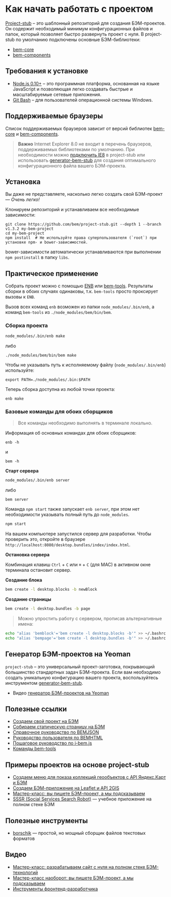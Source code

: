 # Как начать работать с проектом

[Project-stub](https://github.com/bem/project-stub) – это шаблонный репозиторий для создания БЭМ-проектов. Он содержит необходимый минимум конфигурационных файлов и папок, который позволяет быстро развернуть проект с нуля.
В project-stub по умолчанию подключены основные БЭМ-библиотеки:

* [bem-core](https://ru.bem.info/libs/bem-core/)
* [bem-components](https://ru.bem.info/libs/bem-components/)

## Требования к установке

* [Node.js 0.10+](http://nodejs.org) – это программная платформа, основанная на языке JavaScript и позволяющая легко создавать быстрые и масштабируемые сетевые приложения.
* [Git Bash](http://msysgit.github.io/) – для пользователей операционной системы Windows.

## Поддерживаемые браузеры

Список поддерживаемых браузеров зависит от версий библиотек [bem-core](https://ru.bem.info/libs/bem-core/current/#Поддерживаемые-браузеры) и [bem-components](https://ru.bem.info/libs/bem-components/current/#supported-browsers).

>**Важно** Internet Explorer 8.0 не входит в перечень браузеров, поддерживаемых библиотеками по умолчанию. При необходимости можно [подключить IE8](https://ru.bem.info/libs/bem-components/current/#Поддержка-internet-explorer-8) в project-stub или использовать [generator-bem-stub](https://ru.bem.info/tools/bem/bem-stub/) для создания оптимального конфигурационного файла вашего БЭМ-проекта.

## Установка

Вы даже не представляете, насколько легко создать свой БЭМ-проект — *Очень легко!*

Клонируем репозиторий и устанавливаем все необходимые зависимости:

```
git clone https://github.com/bem/project-stub.git --depth 1 --branch v1.3.2 my-bem-project
cd my-bem-project
npm install  # Не используйте права суперпользователя (`root`) при установке npm- и bower-зависимостей.
```

bower-зависимости автоматически устанавливаются при выполнении `npm postinstall` в папку `libs`.

## Практическое применение

Собрать проект можно с помощью [ENB](https://ru.bem.info/tools/bem/enb-bem-techs/) или [bem-tools](https://ru.bem.info/tools/bem/bem-tools/). Результаты сборки в обоих случаях одинаковы, т.к. `bem-tools` просто проксирует вызовы к `ENB`.

Вызов всех команд `enb` возможен из папки `node_modules/.bin/enb`, а команд `bem-tools` из `./node_modules/bem/bin/bem`.

### Сборка проекта

```bash
node_modules/.bin/enb make
```
либо
```
./node_modules/bem/bin/bem make
```

Чтобы не указывать путь к исполняемому файлу (`node_modules/.bin/enb`) используйте:

```
export PATH=./node_modules/.bin:$PATH
```

Теперь сборка доступна из любой точки проекта:

```
enb make
```

### Базовые команды для обоих сборщиков

>Все команды необходимо выполнять в терминале локально.

Информация об основных командах для обоих сборщиков:

```
enb -h
```
и

```
bem -h
```

**Старт сервера**

```bash
node_modules/.bin/enb server
```
либо
```bash
bem server
```

Команда `npm start` также запускает `enb server`, при этом нет необходимости указывать полный путь до `node_modules`.

```bash
npm start
```

На вашем компьютере запустился сервер для разработки. Чтобы проверить это, откройте в браузере `http://localhost:8080/desktop.bundles/index/index.html`.

**Остановка сервера**

Комбинация клавиш `Ctrl` + `C` или `⌘` + `C` (для MAC) в активном окне терминала остановит сервер.

**Создание блока**

```bash
bem create -l desktop.blocks -b newBlock
```

**Создание страницы**

```bash
bem create -l desktop.bundles -b page
```

>Можно упростить работу с сервером, прописав альтернативные имена:<br>
```bash
echo "alias 'bemblock'='bem create -l desktop.blocks -b'" >> ~/.bashrc
echo "alias 'bempage'='bem create -l desktop.bundles -b'" >> ~/.bashrc
```

## Генератор БЭМ-проектов на Yeoman

`project-stub` – это универсальный проект-заготовка, покрывающий большинство стандартных задач БЭМ-проекта. Если вам необходимо создать уникальную конфигурацию вашего проекта, воспользуйтесь инструментом [generator-bem-stub](https://ru.bem.info/tools/bem/bem-stub/).

* Видео [генератор БЭМ-проектов на Yeoman](https://ru.bem.info/talks/bemup-moscow-2014/#Генератор-БЭМ-проектов-на-Yeoman-—-Евгений-Гаврюшин)

## Полезные ссылки

* [Создаем свой проект на БЭМ](https://ru.bem.info/articles/start-with-project-stub/)
* [Собираем статическую страницу на БЭМ](https://ru.bem.info/tutorials/quick-start-static/)
* [Справочное руководство по BEMJSON](https://ru.bem.info/technology/bemjson/current/bemjson/)
* [Руководство пользователя по BEMHTML](https://ru.bem.info/libs/bem-core/current/bemhtml/reference/)
* [Пошаговое руководство по i-bem.js](https://ru.bem.info/tutorials/bem-js-tutorial/)
* [Команды bem-tools](https://ru.bem.info/tools/bem/bem-tools/commands/)

## Примеры проектов на основе project-stub

* [Создаем меню для показа коллекций геообъектов с API Яндекс.Карт и БЭМ](https://ru.bem.info/tutorials/yamapsbem/)
* [Создаем БЭМ-приложение на Leaflet и API 2GIS](https://ru.bem.info/tutorials/firm-card-story/)
* [Мастер-класс: вы пишете БЭМ-проект, а мы подсказываем](https://github.com/bem/do-it-yourself-workshop)
* [SSSR (Social Services Search Robot)](https://github.com/bem/sssr) — учебное приложение на полном стеке БЭМ

## Полезные инструменты

* [borschik](https://ru.bem.info/tools/optimizers/borschik/) — простой, но мощный сборщик файлов текстовых форматов

## Видео

* [Мастер-класс: разрабатываем сайт с нуля на полном стеке БЭМ-технологий](https://ru.bem.info/talks/bemup-minsk-2014/#Мастер-класс:-разрабатываем-сайт-с-нуля-на-полном-стеке-БЭМ-технологий-—-Жека-Константинов,-Дима-Белицкий-и-Слава-Аристов)
* [Мастер-класс наоборот: вы пишете БЭМ-проект, а мы подсказываем](https://ru.bem.info/talks/bemup-spb-2014/#Мастер-класс-наоборот:-вы-пишете-БЭМ-проект,-а-мы-подсказываем-—-Евгений-Константинов,-Дима-Белицкий,-Яндекс)
* [Инструменты фронтенд-разработчика](https://ru.bem.info/talks/bemup-moscow-2014/#Инструменты-фронтенд-разработчика-—-Владимир-Гриненко)
